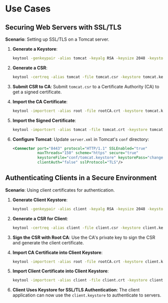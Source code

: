 # Use Cases

## **Securing Web Servers with SSL/TLS**

**Scenario**: Setting up SSL/TLS on a Tomcat server.

1.  **Generate a Keystore**:

    ```bash
    keytool -genkeypair -alias tomcat -keyalg RSA -keysize 2048 -keystore tomcat.keystore -dname "CN=www.example.com, OU=IT, O=Example Corp, L=City, ST=State, C=Country" -storepass changeit -keypass changeit
    ```
2.  **Generate a CSR**:

    ```bash
    keytool -certreq -alias tomcat -file tomcat.csr -keystore tomcat.keystore -storepass changeit
    ```
3. **Submit CSR to CA**: Submit `tomcat.csr` to a Certificate Authority (CA) to get a signed certificate.
4.  **Import the CA Certificate**:

    ```bash
    keytool -importcert -alias root -file rootCA.crt -keystore tomcat.keystore -storepass changeit
    ```
5.  **Import the Signed Certificate**:

    ```bash
    keytool -importcert -alias tomcat -file tomcat.crt -keystore tomcat.keystore -storepass changeit
    ```
6.  **Configure Tomcat**: Update `server.xml` in Tomcat's `conf` directory:

    ```xml
    <Connector port="8443" protocol="HTTP/1.1" SSLEnabled="true"
               maxThreads="150" scheme="https" secure="true"
               keystoreFile="conf/tomcat.keystore" keystorePass="changeit"
               clientAuth="false" sslProtocol="TLS"/>
    ```

## **Authenticating Clients in a Secure Environment**

**Scenario**: Using client certificates for authentication.

1.  **Generate Client Keystore**:

    ```bash
    keytool -genkeypair -alias client -keyalg RSA -keysize 2048 -keystore client.keystore -dname "CN=Client Name, OU=IT, O=Example Corp, L=City, ST=State, C=Country" -storepass changeit -keypass changeit
    ```
2.  **Generate a CSR for Client**:

    ```bash
    keytool -certreq -alias client -file client.csr -keystore client.keystore -storepass changeit
    ```
3. **Sign the CSR with Root CA**: Use the CA's private key to sign the CSR and generate the client certificate.
4.  **Import CA Certificate into Client Keystore**:

    ```bash
    keytool -importcert -alias root -file rootCA.crt -keystore client.keystore -storepass changeit
    ```
5.  **Import Client Certificate into Client Keystore**:

    ```bash
    keytool -importcert -alias client -file client.crt -keystore client.keystore -storepass changeit
    ```
6. **Client Uses Keystore for SSL/TLS Authentication**: The client application can now use the `client.keystore` to authenticate to servers.
